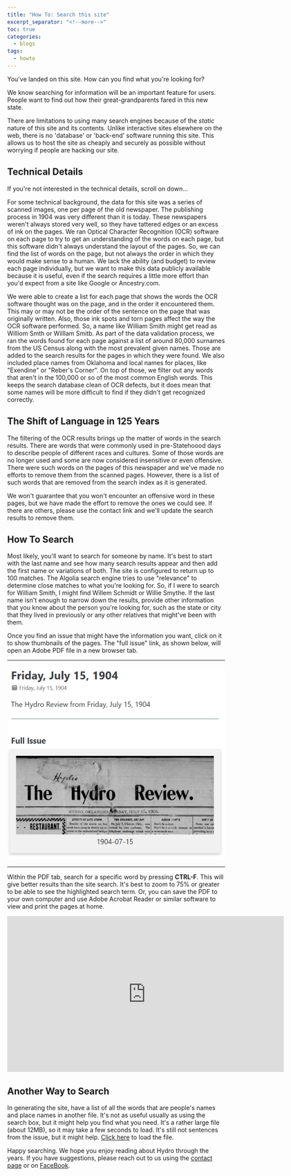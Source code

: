 ```yaml
---
title: "How To: Search this site"
excerpt_separator: "<!--more-->"
toc: true
categories:
  - blogs
tags: 
  - howto
---
```


You've landed on this site. How can you find what you're looking for?

<!--more-->

We know searching for information will be an important feature for users. People want to find out how their great-grandparents fared in this new state.

There are limitations to using many search engines because of the *static* nature of this site and its contents. Unlike interactive sites elsewhere on the web, there is no 'database' or 'back-end' software running this site. This allows us to host the site as cheaply and securely as possible without worrying if people are hacking our site.

## Technical Details

If you're not interested in the technical details, scroll on down...

For some technical background, the data for this site was a series of scanned images, one per page of the old newspaper. The publishing process in 1904 was very different than it is today. These newspapers weren't always stored very well, so they have tattered edges or an excess of ink on the pages. We ran Optical Character Recognition (OCR) software on each page to try to get an understanding of the words on each page, but this software didn't always understand the layout of the pages. So, we can find the list of words on the page, but not always the order in which they would make sense to a human. We lack the ability (and budget) to review each page individually, but we want to make this data publicly available because it is useful, even if the search requires a little more effort than you'd expect from a site like Google or Ancestry.com.

We were able to create a list for each page that shows the words the OCR software thought was on the page, and in the order it encountered them. This may or may not be the order of the sentence on the page that was originally written. Also, those ink spots and torn pages affect the way the OCR software performed. So, a name like William Smith might get read as Williom Smth or Willlam Smitb. As part of the data validation process, we ran the words found for each page against a list of around 80,000 surnames from the US Census along with the most prevalent given names. Those are added to the search results for the pages in which they were found. We also included place names from Oklahoma and local names for places, like "Exendine" or "Reber's Corner". On top of those, we filter out any words that aren't in the 100,000 or so of the most common English words. This keeps the search database clean of OCR defects, but it does mean that some names will be more difficult to find if they didn't get recognized correctly.

## The Shift of Language in 125 Years

The filtering of the OCR results brings up the matter of words in the search results. There are words that were commonly used in pre-Statehoood days to describe people of different races and cultures. Some of those words are no longer used and some are now considered insensitive or even offensive. There were such words on the pages of this newspaper and we've made no efforts to remove them from the scanned pages. However, there is a list of such words that are removed from the search index as it is generated. 

We won't guarantee that you won't encounter an offensive word in these pages, but we have made the effort to remove the ones we could see. If there are others, please use the contact link and we'll update the search results to remove them.

## How To Search

Most likely, you'll want to search for someone by name. It's best to start with the last name and see how many search results appear and then add the first name or variations of both. The site is configured to return up to 100 matches. The Algolia search engine tries to use "relevance" to determine close matches to what you're looking for. So, if I were to search for William Smith, I might find Willem Schmidt or Willie Smythe. If the last name isn't enough to narrow down the results, provide other information that you know about the person you're looking for, such as the state or city that they lived in previously or any other relatives that might've been with them.

Once you find an issue that might have the information you want, click on it to show thumbnails of the pages. The "full issue" link, as shown below, will open an Adobe PDF file in a new browser tab.

___

![masthead example](/assets/images/2025-09-01/fullissue.png)

___

Within the PDF tab, search for a specific word by pressing **CTRL-F**. This will give better results than the site search. It's best to zoom to 75% or greater to be able to see the highlighted search term. Or, you can save the PDF to your own computer and use Adobe Acrobat Reader or similar software to view and print the pages at home.

<iframe width="640" height="360" src="https://www.youtube-nocookie.com/embed/qP4pABbWtfA?controls=0" frameborder="0" allowfullscreen></iframe>

## Another Way to Search

In generating the site, have a list of all the words that are people's names and place names in another file. It's not as useful usually as using the search box, but it might help you find what you need. It's a rather large file (about 12MB), so it may take a few seconds to load. It's still not sentences from the issue, but it might help. [Click here](/words/) to load the file.

Happy searching. We hope you enjoy reading about Hydro through the years. If you have suggestions, please reach out to us using the [contact page](/contact) or on [FaceBook](https://www.facebook.com/groups/1016477133673656).
